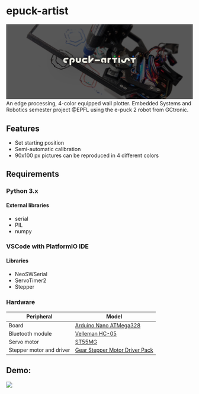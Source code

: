 
# epuck-artist
<img src="./misc/banner.png"/>
An edge processing, 4-color equipped wall plotter. Embedded Systems and Robotics semester project @EPFL using the e-puck 2 robot from GCtronic.

## Features
- Set starting position
- Semi-automatic calibration
- 90x100 px pictures can be reproduced in 4 different colors

## Requirements

### Python 3.x
#### External libraries
  - serial
  - PIL
  - numpy

### VSCode with PlatformIO IDE
#### Libraries
  - NeoSWSerial
  - ServoTimer2
  - Stepper

### Hardware
| Peripheral        | Model                  |
|-------------------|------------------------|
| Board             | [Arduino Nano ATMega328](https://store.arduino.cc/arduino-nano) | 
| Bluetooth module  | [Velleman HC-05](https://www.velleman.eu/products/view/?id=435518)         | 
| Servo motor       | [ST55MG](https://amewi.com/AMX-Racing-Micro-Digital-Servo-ST55MG)                 |
| Stepper motor and driver    | [Gear Stepper Motor Driver Pack](https://www.seeedstudio.com/Gear-Stepper-Motor-Driver-Pack-p-3200.html) |


## Demo:

[![](http://img.youtube.com/vi/znKsJ0n5lfQ/0.jpg)](http://www.youtube.com/watch?v=znKsJ0n5lfQ "epuck-artist demo")

